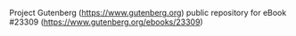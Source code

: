 Project Gutenberg (https://www.gutenberg.org) public repository for eBook #23309 (https://www.gutenberg.org/ebooks/23309)
